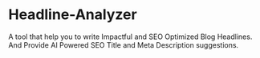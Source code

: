 # Headline-Analyzer
A tool that help you to write Impactful and SEO Optimized Blog Headlines.
And Provide AI Powered SEO Title and Meta Description suggestions.
